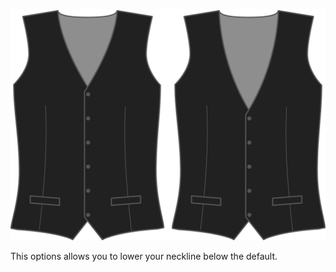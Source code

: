 ![Profondeur d'encolure](necklinedrop.svg)

This options allows you to lower your neckline below the default.
